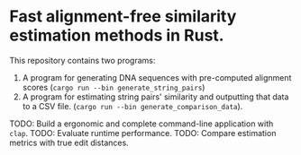 # Fast alignment-free similarity estimation methods in Rust.

This repository contains two programs:
1. A program for generating DNA sequences with pre-computed alignment scores (`cargo run --bin generate_string_pairs`)
2. A program for estimating string pairs' similarity and outputting that data to a CSV file. (`cargo run --bin generate_comparison_data`).

TODO: Build a ergonomic and complete command-line application with `clap`.
TODO: Evaluate runtime performance.
TODO: Compare estimation metrics with true edit distances.
